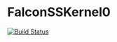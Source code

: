 FalconSSKernel0
===============

[![Build Status](https://travis-ci.org/Caio99BR/FalconSSKernel0.svg)](https://travis-ci.org/Caio99BR/FalconSSKernel0)
